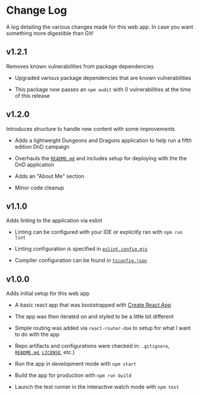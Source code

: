 # Change Log

A log detailing the various changes made for this web app. In case you want something more digestible than Git!

## v1.2.1
Removes known vulnerabilities from package dependencies

- Upgraded various package dependencies that are known vulnerabilities

- This package now passes an `npm audit` with 0 vulnerabilities at the time of this release

## v1.2.0
Introduces structure to handle new content with some improvements

- Adds a lightweight Dungeons and Dragons application to help run a fifth edition DnD campaign

- Overhauls the [`README.md`](README.md) and includes setup for deploying with the the DnD application 

- Adds an "About Me" section

- Minor code cleanup

## v1.1.0
Adds linting to the application via eslint

- Linting can be configured with your IDE or explicitly ran with `npm run lint`

- Linting configuration is specified in [`eslint.config.mjs`](eslint.config.mjs)

- Compiler configuration can be found in [`tsconfig.json`](tsconfig.json)

## v1.0.0
Adds initial setup for this web app

- A basic react app that was bootstrapped with [Create React App](https://github.com/facebook/create-react-app)

- The app was then iterated on and styled to be a little bit different

- Simple routing was added via `react-router-dom` to setup for what I want to do with the app

- Repo artifacts and configurations were checked in: `.gitignore`, [`README.md`](README.md), [`LICENSE`](LICENSE), etc.)

- Run the app in development mode with `npm start`

- Build the app for production with `npm run build`

- Launch the test runner in the interactive watch mode with `npm test`